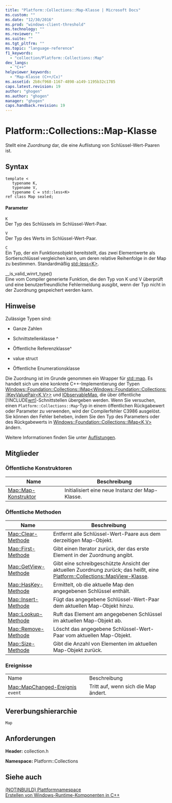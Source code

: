 ```yaml
---
title: "Platform::Collections::Map-Klasse | Microsoft Docs"
ms.custom: ""
ms.date: "12/30/2016"
ms.prod: "windows-client-threshold"
ms.technology: ""
ms.reviewer: ""
ms.suite: ""
ms.tgt_pltfrm: ""
ms.topic: "language-reference"
f1_keywords: 
  - "collection/Platform::Collections::Map"
dev_langs: 
  - "C++"
helpviewer_keywords: 
  - "Map-Klasse (C++/Cx)"
ms.assetid: 2b8cf968-1167-4898-a149-1195b32c1785
caps.latest.revision: 19
author: "ghogen"
ms.author: "ghogen"
manager: "ghogen"
caps.handback.revision: 19
---
```

# Platform::Collections::Map-Klasse
Stellt eine *Zuordnung* dar, die eine Auflistung von Schlüssel\-Wert\-Paaren ist.  
  
## Syntax  
  
```  
template <  
   typename K,  
   typename V,  
   typename C = std::less<K>  
ref class Map sealed;  
```  
  
#### Parameter  
 `K`  
 Der Typ des Schlüssels im Schlüssel\-Wert\-Paar.  
  
 `V`  
 Der Typ des Werts im Schlüssel\-Wert\-Paar.  
  
 `C`  
 Ein Typ, der ein Funktionsobjekt bereitstellt, das zwei Elementwerte als Sortierschlüssel vergleichen kann, um deren relative Reihenfolge in der Map zu bestimmen. Standardmäßig [std::less\<K\>](../standard-library/less-struct.md).  
  
 \_\_is\_valid\_winrt\_type\(\)  
 Eine vom Compiler generierte Funktion, die den Typ von K und V überprüft und eine benutzerfreundliche Fehlermeldung ausgibt, wenn der Typ nicht in der Zuordnung gespeichert werden kann.  
  
## Hinweise  
 Zulässige Typen sind:  
  
-   Ganze Zahlen  
  
-   Schnittstellenklasse ^  
  
-   Öffentliche Referenzklasse^  
  
-   value struct  
  
-   Öffentliche Enumerationsklasse  
  
 Die Zuordnung ist im Grunde genommen ein Wrapper für [std::map](../standard-library/map-class.md). Es handelt sich um eine konkrete C\+\+\-Implementierung der Typen [Windows::Foundation::Collections::IMap\<Windows::Foundation::Collections::IKeyValuePair\<K,V\>\>](http://go.microsoft.com/fwlink/p/?LinkId=262408) und [IObservableMap](http://msdn.microsoft.com/library/windows/apps/br226050.aspx), die über öffentliche [!INCLUDE[wrt](../cppcx/includes/wrt-md.md)]\-Schnittstellen übergeben werden. Wenn Sie versuchen, einen `Platform::Collections::Map`\-Typ in einem öffentlichen Rückgabewert oder Parameter zu verwenden, wird der Compilerfehler C3986 ausgelöst. Sie können den Fehler beheben, indem Sie den Typ des Parameters oder des Rückgabewerts in [Windows::Foundation::Collections::IMap\<K,V\>](http://go.microsoft.com/fwlink/p/?LinkId=262408) ändern.  
  
 Weitere Informationen finden Sie unter [Auflistungen](../cppcx/collections-c-cx.md).  
  
## Mitglieder  
  
### Öffentliche Konstruktoren  
  
|Name|Beschreibung|  
|----------|------------------|  
|[Map::Map\-Konstruktor](../cppcx/map-map-constructor.md)|Initialisiert eine neue Instanz der Map\-Klasse.|  
  
### Öffentliche Methoden  
  
|Name|Beschreibung|  
|----------|------------------|  
|[Map::Clear\-Methode](../cppcx/map-clear-method.md)|Entfernt alle Schlüssel\-Wert\-Paare aus dem derzeitigen Map\-Objekt.|  
|[Map::First\-Methode](../cppcx/map-first-method.md)|Gibt einen Iterator zurück, der das erste Element in der Zuordnung angibt.|  
|[Map::GetView\-Methode](../cppcx/map-getview-method.md)|Gibt eine schreibgeschützte Ansicht der aktuellen Zuordnung zurück; das heißt, eine [Platform::Collections::MapView\-Klasse](../cppcx/platform-collections-mapview-class.md).|  
|[Map::HasKey\-Methode](../cppcx/map-haskey-method.md)|Ermittelt, ob die aktuelle Map den angegebenen Schlüssel enthält.|  
|[Map::Insert\-Methode](../cppcx/map-insert-method.md)|Fügt das angegebene Schlüssel\-Wert\-Paar dem aktuellen Map\-Objekt hinzu.|  
|[Map::Lookup\-Methode](../cppcx/map-lookup-method.md)|Ruft das Element am angegebenen Schlüssel im aktuellen Map\-Objekt ab.|  
|[Map::Remove\-Methode](../cppcx/map-remove-method.md)|Löscht das angegebene Schlüssel\-Wert\-Paar vom aktuellen Map\-Objekt.|  
|[Map::Size\-Methode](../cppcx/map-size-method.md)|Gibt die Anzahl von Elementen im aktuellen Map\-Objekt zurück.|  
  
### Ereignisse  
  
|||  
|-|-|  
|Name|Beschreibung|  
|[Map::MapChanged\-Ereignis](../cppcx/map-mapchanged-event.md) `event`|Tritt auf, wenn sich die Map ändert.|  
  
## Vererbungshierarchie  
 `Map`  
  
## Anforderungen  
 **Header:** collection.h  
  
 **Namespace:** Platform::Collections  
  
## Siehe auch  
 [\(NOTINBUILD\) Plattformnamespace](http://msdn.microsoft.com/de-de/f3ce3eab-028c-4204-ba9f-9ab8af17c8c4)   
 [Erstellen von Windows\-Runtime\-Komponenten in C\+\+](http://msdn.microsoft.com/library/5b7251e6-4271-4f13-af80-c1cf5b1489bf)